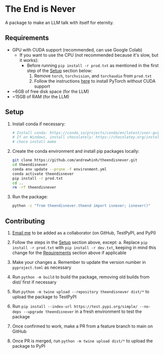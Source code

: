 # The End is Never

A package to make an LLM talk with itself for eternity.

## Requirements

- GPU with CUDA support (recommended, can use Google Colab)
  - If you want to use the CPU (not recommended because it's slow, but it works):
    - Before running `pip install -r prod.txt` as mentioned in the first step of the [Setup](#setup) section below:
      1. Remove `torch`, `torchvision`, and `torchaudio` from `prod.txt`
      1. Follow the instructions [here](https://pytorch.org/get-started/locally/) to install PyTorch without CUDA support
- ~6GB of free disk space (for the LLM)
- ~15GB of RAM (for the LLM)

## Setup

1. Install conda if necessary:

    ```bash
    # Install conda: https://conda.io/projects/conda/en/latest/user-guide/install/index.html#regular-installation
    # If on Windows, install chocolately: https://chocolatey.org/install. Then, run:
    # choco install make
    ```

1. Create the conda environment and install pip packages locally:

    ```bash
    git clone https://github.com/andrewhinh/theendisnever.git
    cd theendisnever
    conda env update --prune -f environment.yml
    conda activate theendisnever
    pip install -r prod.txt
    cd ..
    rm -rf theendisnever
    ```

1. Run the package:

   ```bash
   python -c "from theendisnever.theend import isnever; isnever()"
   ```

## Contributing

1. [Email me](ajhinh@gmail.com) to be added as a collaborator (on GitHub, TestPyPI, and PyPI)
1. Follow the steps in the [Setup](#setup) section above, except:
  a. Replace `pip install -r prod.txt` with `pip install -r dev.txt`, keeping in mind this change for the [Requirements](#requirements) section above if applicable
1. Make your changes
  a. Remember to update the version number in `pyproject.toml` as necessary

1. Run `python -m build` to build the package, removing old builds from dist/ first if necessary
1. Run `python -m twine upload --repository theendisnever dist/*` to upload the package to TestPyPI
1. Run `pip install --index-url https://test.pypi.org/simple/ --no-deps --upgrade theendisnever` in a fresh environment to test the package
1. Once confirmed to work, make a PR from a feature branch to main on GitHub
1. Once PR is merged, run `python -m twine upload dist/*` to upload the package to PyPI
